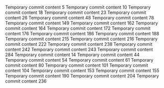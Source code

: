 Temporary commit content 5
Temporary commit content 10
Temporary commit content 18
Temporary commit content 23
Temporary commit content 26
Temporary commit content 48
Temporary commit content 78
Temporary commit content 149
Temporary commit content 162
Temporary commit content 164
Temporary commit content 172
Temporary commit content 176
Temporary commit content 186
Temporary commit content 188
Temporary commit content 215
Temporary commit content 216
Temporary commit content 222
Temporary commit content 238
Temporary commit content 242
Temporary commit content 243
Temporary commit content 284
Temporary commit content 14
Temporary commit content 44
Temporary commit content 54
Temporary commit content 61
Temporary commit content 80
Temporary commit content 101
Temporary commit content 104
Temporary commit content 153
Temporary commit content 155
Temporary commit content 190
Temporary commit content 204
Temporary commit content 236
